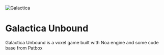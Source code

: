 ![Galactica](https://i.imgur.com/R3vtJo4.png)
# Galactica Unbound
Galactica Unbound is a voxel game built with Noa engine and some code base from Patbox 


